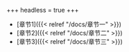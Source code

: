 +++
headless = true
+++
- [章节1]({{< relref "/docs/章节一" >}})
- [章节2]({{< relref "/docs/章节二" >}})
- [章节3]({{< relref "/docs/章节三" >}})